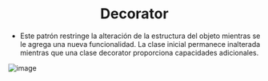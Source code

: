 # <center> Decorator </center>
- Este patrón restringe la alteración de la estructura del objeto mientras se le agrega una nueva funcionalidad. La clase inicial permanece inalterada mientras que una clase decorator proporciona capacidades adicionales.

![image](https://user-images.githubusercontent.com/31529014/200989188-91157fa2-5272-477f-8fba-0a3668406bbf.png)